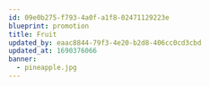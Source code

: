 ```yaml
---
id: 09e0b275-f793-4a0f-a1f8-02471129223e
blueprint: promotion
title: Fruit
updated_by: eaac8844-79f3-4e20-b2d8-406cc0cd3cbd
updated_at: 1690376066
banner:
  - pineapple.jpg
---
```

